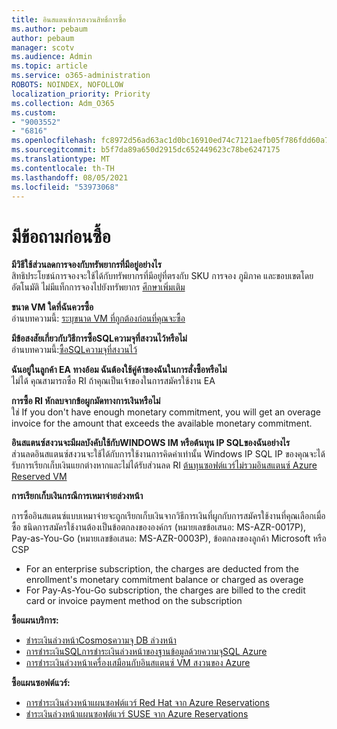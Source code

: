 ```yaml
---
title: อินสแตนซ์การสงวนสิทธิ์การซื้อ
ms.author: pebaum
author: pebaum
manager: scotv
ms.audience: Admin
ms.topic: article
ms.service: o365-administration
ROBOTS: NOINDEX, NOFOLLOW
localization_priority: Priority
ms.collection: Adm_O365
ms.custom:
- "9003552"
- "6816"
ms.openlocfilehash: fc8972d56ad63ac1d0bc16910ed74c7121aefb05f786fdd60a77ba89867d1741
ms.sourcegitcommit: b5f7da89a650d2915dc652449623c78be6247175
ms.translationtype: MT
ms.contentlocale: th-TH
ms.lasthandoff: 08/05/2021
ms.locfileid: "53973068"
---
```

# <a name="questions-before-purchase"></a>มีข้อถามก่อนซื้อ

**มีวิธีใช้ส่วนลดการจองกับทรัพยากรที่มีอยู่อย่างไร**  
สิทธิประโยชน์การจองจะใช้ได้กับทรัพยากรที่มีอยู่ที่ตรงกับ SKU การจอง ภูมิภาค และขอบเขตโดยอัตโนมัติ ไม่มีแท็กการจองไปยังทรัพยากร [ศึกษาเพิ่มเติม](https://docs.microsoft.com/azure/cost-management-billing/reservations/save-compute-costs-reservations?WT.mc_id=Portal-Microsoft_Azure_Support#how-reservation-discount-is-applied) 

**ขนาด VM ใดที่ฉันควรซื้อ**  
อ่านบทความนี้: [ระบุขนาด VM ที่ถูกต้องก่อนที่คุณจะซื้อ](https://docs.microsoft.com/azure/virtual-machines/windows/prepay-reserved-vm-instances?toc=/azure/billing/TOC.json&WT.mc_id=Portal-Microsoft_Azure_Support#determine-the-right-vm-size-before-you-buy)

**มีข้อสงสัยเกี่ยวกับวิธีการซื้อSQLความจุที่สงวนไว้หรือไม่**  
อ่านบทความนี้:[ซื้อSQLความจุที่สงวนไว้](https://docs.microsoft.com/azure/sql-database/sql-database-reserved-capacity?toc=/azure/billing/TOC.json&WT.mc_id=Portal-Microsoft_Azure_Support#buy-sql-database-reserved-capacity)

**ฉันอยู่ในลูกค้า EA ทางอ้อม ฉันต้องใช้คู่ค้าของฉันในการสั่งซื้อหรือไม่**  
ไม่ได้ คุณสามารถซื้อ RI ถ้าคุณเป็นเจ้าของในการสมัครใช้งาน EA

**การซื้อ RI หักลบจากข้อผูกมัดทางการเงินหรือไม่**  
ใช่ If you don't have enough monetary commitment, you will get an overage invoice for the amount that exceeds the available monetary commitment.

**อินสแตนซ์สงวนจะมีผลบังคับใช้กับWINDOWS IM หรือต้นทุน IP SQLของฉันอย่างไร**  
ส่วนลดอินสแตนซ์สงวนจะใช้ได้กับการใช้งานการคิดค่าเท่านั้น Windows IP SQL IP ของคุณจะได้รับการเรียกเก็บเงินแยกต่างหากและไม่ได้รับส่วนลด RI [ต้นทุนซอฟต์แวร์ไม่รวมอินสแตนซ์ Azure Reserved VM](https://docs.microsoft.com/azure/billing/billing-reserved-instance-windows-software-costs?WT.mc_id=Portal-Microsoft_Azure_Support)  
      
**การเรียกเก็บเงินกรณีการเหมาจ่ายล่วงหน้า**  
      
การซื้ออินสแตนซ์แบบเหมาจ่ายจะถูกเรียกเก็บเงินจากวิธีการเงินที่ผูกกับการสมัครใช้งานที่คุณเลือกเมื่อซื้อ ชนิดการสมัครใช้งานต้องเป็นข้อตกลงขององค์กร (หมายเลขข้อเสนอ: MS-AZR-0017P), Pay-as-You-Go (หมายเลขข้อเสนอ: MS-AZR-0003P), ข้อตกลงของลูกค้า Microsoft หรือ CSP

-   For an enterprise subscription, the charges are deducted from the enrollment's monetary commitment balance or charged as overage
-   For Pay-As-You-Go subscription, the charges are billed to the credit card or invoice payment method on the subscription

**ซื้อแผนบริการ:**

-   [ชําระเงินล่วงหน้าCosmosความจุ DB ล่วงหน้า](https://docs.microsoft.com/azure/cosmos-db/cosmos-db-reserved-capacity?WT.mc_id=Portal-Microsoft_Azure_Support)
-   [การชําระเงินSQLการชําระเงินล่วงหน้าของฐานข้อมูลด้วยความจุSQL Azure](https://docs.microsoft.com/azure/sql-database/sql-database-reserved-capacity?WT.mc_id=Portal-Microsoft_Azure_Support)
-   [การชําระเงินล่วงหน้าเครื่องเสมือนกับอินสแตนซ์ VM สงวนของ Azure](https://docs.microsoft.com/azure/virtual-machines/windows/prepay-reserved-vm-instances?WT.mc_id=Portal-Microsoft_Azure_Support)

**ซื้อแผนซอฟต์แวร์:**

-   [การชําระเงินล่วงหน้าแผนซอฟต์แวร์ Red Hat จาก Azure Reservations](https://docs.microsoft.com/azure/virtual-machines/linux/prepay-rhel-software-charges?WT.mc_id=Portal-Microsoft_Azure_Support)
-   [ชําระเงินล่วงหน้าแผนซอฟต์แวร์ SUSE จาก Azure Reservations](https://docs.microsoft.com/azure/virtual-machines/linux/prepay-suse-software-charges?WT.mc_id=Portal-Microsoft_Azure_Support)